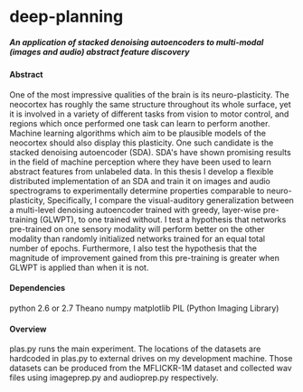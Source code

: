 deep-planning
=============

##### An application of stacked denoising autoencoders to multi-modal (images and audio) abstract feature discovery

#### Abstract
One of the most impressive qualities of the brain is its neuro-plasticity. The neocortex has roughly the same structure throughout its whole surface, yet it is involved in a variety of different tasks from vision to motor control, and regions which once performed one task can learn to perform another. Machine learning algorithms which aim to be plausible models of the neocortex should also display this plasticity. One such candidate is the stacked denoising autoencoder (SDA). SDA's have shown promising results in the field of machine perception where they have been used to learn abstract features from unlabeled data. In this thesis I develop a flexible distributed implementation of an SDA and train it on images and audio spectrograms to experimentally determine properties comparable to neuro-plasticity, Specifically, I compare the visual-auditory generalization between a multi-level denoising autoencoder trained with greedy, layer-wise pre-training (GLWPT), to one trained without. I test a hypothesis that networks pre-trained on one sensory modality will perform better on the other modality than randomly initialized networks trained for an equal total number of epochs. Furthermore, I also test the hypothesis that the magnitude of improvement gained from this pre-training is greater when GLWPT is applied than when it is not.



#### Dependencies
python 2.6 or 2.7
Theano 
numpy
matplotlib
PIL (Python Imaging Library)

#### Overview

plas.py runs the main experiment. The locations of the datasets are hardcoded in plas.py to external drives on my development machine. Those datasets can be produced from the MFLICKR-1M dataset and collected wav files using imageprep.py and audioprep.py respectively.
